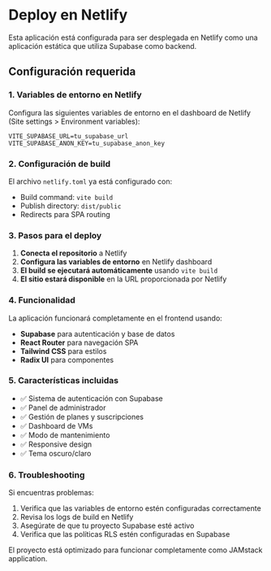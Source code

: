 # Deploy en Netlify

Esta aplicación está configurada para ser desplegada en Netlify como una aplicación estática que utiliza Supabase como backend.

## Configuración requerida

### 1. Variables de entorno en Netlify
Configura las siguientes variables de entorno en el dashboard de Netlify (Site settings > Environment variables):

```
VITE_SUPABASE_URL=tu_supabase_url
VITE_SUPABASE_ANON_KEY=tu_supabase_anon_key
```

### 2. Configuración de build
El archivo `netlify.toml` ya está configurado con:
- Build command: `vite build`
- Publish directory: `dist/public`
- Redirects para SPA routing

### 3. Pasos para el deploy

1. **Conecta el repositorio** a Netlify
2. **Configura las variables de entorno** en Netlify dashboard
3. **El build se ejecutará automáticamente** usando `vite build`
4. **El sitio estará disponible** en la URL proporcionada por Netlify

### 4. Funcionalidad

La aplicación funcionará completamente en el frontend usando:
- **Supabase** para autenticación y base de datos
- **React Router** para navegación SPA
- **Tailwind CSS** para estilos
- **Radix UI** para componentes

### 5. Características incluidas

- ✅ Sistema de autenticación con Supabase
- ✅ Panel de administrador
- ✅ Gestión de planes y suscripciones  
- ✅ Dashboard de VMs
- ✅ Modo de mantenimiento
- ✅ Responsive design
- ✅ Tema oscuro/claro

### 6. Troubleshooting

Si encuentras problemas:
1. Verifica que las variables de entorno estén configuradas correctamente
2. Revisa los logs de build en Netlify
3. Asegúrate de que tu proyecto Supabase esté activo
4. Verifica que las políticas RLS estén configuradas en Supabase

El proyecto está optimizado para funcionar completamente como JAMstack application.